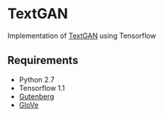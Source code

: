 TextGAN
=======
Implementation of [TextGAN](https://c4209155-a-62cb3a1a-s-sites.googlegroups.com/site/nips2016adversarial/WAT16_paper_20.pdf?attachauth=ANoY7cqpAyY5CnhFXJnMkCb5JpTtM-SAdM3a4lGtDwHTc9Zgk1_S4ARZEA-GChW9mUOEN13e58IlNJHZER3DxCvDrRJSayUeM-Ss9rAxYl7eTVCUtzyxoI53o2lBASgxjnGammqZB8XODyoMwO_mjKSgTA2eMAih2nXVG9XyEugbJ2FfoEj4YEw-RxOPVOzzY55zvyHBA6DmnNRnlFn6e7s_pgUu5vySPGse-6EUi4aWkI-kFo5pl9E%3D&attredirects=0) using Tensorflow

Requirements
------------
- Python 2.7
- Tensorflow 1.1
- [Gutenberg](https://web.eecs.umich.edu/~lahiri/gutenberg_dataset.html)
- [GloVe](https://nlp.stanford.edu/projects/glove/)
